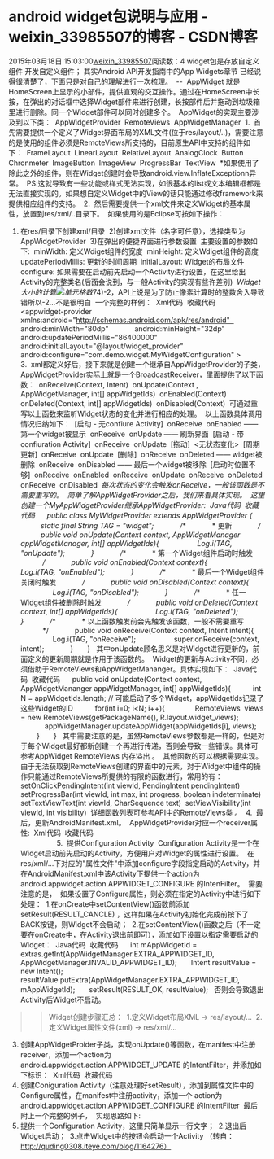 # android widget包说明与应用 - weixin_33985507的博客 - CSDN博客
2015年03月18日 15:03:00[weixin_33985507](https://me.csdn.net/weixin_33985507)阅读数：4
widget包是存放自定义组件
开发自定义组件；
其实Android API开发指南中的App Widgets章节 已经说得很清楚了，下面只是对自己的理解进行一次梳理。 
-- 
AppWidget 就是HomeScreen上显示的小部件，提供直观的交互操作。通过在HomeScreen中长按，在弹出的对话框中选择Widget部件来进行创建，长按部件后并拖动到垃圾箱里进行删除。同一个Widget部件可以同时创建多个。 
AppWidget的实现主要涉及到以下类： 
AppWidgetProvider 
RemoteViews 
AppWidgetManager 
1. 
首先需要提供一个定义了Widget界面布局的XML文件(位于res/layout/..)，需要注意的是使用的组件必须是RemoteViews所支持的，目前原生API中支持的组件如下： 
FrameLayout 
LinearLayout 
RelativeLayout 
AnalogClock 
Button 
Chronmeter 
ImageButton 
ImageView 
ProgressBar 
TextView 
*如果使用了除此之外的组件，则在Widget创建时会导致android.view.InflateExceptionn异常。 
PS:这就导致有一些功能或样式无法实现，如很基本的list或文本编辑框都是无法直接实现的。如果想自定义Widget中的View的话只能通过修改framework来提供相应组件的支持。 
2. 
然后需要提供一个xml文件来定义Widget的基本属性，放置到res/xml/..目录下。 
如果使用的是Eclipse可按如下操作： 
1) 在res/目录下创建xml/目录 
2)创建xml文件（名字可任意），选择类型为AppWidgetProvider 
3)在弹出的便捷界面进行参数设置 
主要设置的参数如下: 
minWidth: 定义Wdiget组件的宽度 
minHeight: 定义Wdiget组件的高度 
updatePeriodMillis: 更新的时间周期 
initialLayout: Widget的布局文件 
configure: 如果需要在启动前先启动一个Activity进行设置，在这里给出Activity的完整类名(后面会说到，与一般Activity的实现有些许差别) 
*Widget大小的计算![](http://quding0308.iteye.com/images/smiles/icon_sad.gif)单元格数*74)-2，API上说是为了防止像素计算时的整数舍入导致错所以-2...不是很明白 
一个完整的样例： 
Xml代码  收藏代码 
    <?xml version="1.0" encoding="utf-8"?>  
    <appwidget-provider xmlns:android="http://schemas.android.com/apk/res/android"  
          android:minWidth="80dp"  
          android:minHeight="32dp"  
          android:updatePeriodMillis="86400000"  
          android:initialLayout="@layout/widget_provider"  
          android:configure="com.demo.widget.MyWidgetConfiguration" >  
    </appwidget-provider>  
3. 
xml都定义好后，接下来就是创建一个继承自AppWidgetProvider的子类，AppWidgetProvider实际上就是一个BroadcastReceiver，里面提供了以下函数： 
onReceive(Context, Intent) 
onUpdate(Context , AppWidgetManager, int[] appWidgetIds) 
onEnabled(Context) 
onDeleted(Context, int[] appWidgetIds) 
onDisabled(Context) 
可通过重写以上函数来监听Widget状态的变化并进行相应的处理。 
以上函数具体调用情况归纳如下： 
[启动 - 无confiure Activity] 
onReceive 
onEnabled —— 第一个widget被显示 
onReceive 
onUpdate —— 刷新界面 
[启动 - 带confiuration Activity] 
onReceive 
onUpdate 
[拖动] 
<无状态变化> 
[周期更新] 
onReceive 
onUpdate 
[删除] 
onReceive 
onDeleted —— widget被删除 
onReceive 
onDisabled —— 最后一个widget被移除 
[启动时位置不够] 
onReceive 
onEnabled 
onReceive 
onUpdate 
onReceive 
onDeleted 
onReceive 
onDisabled 
*每次状态的变化会触发onReceive，一般该函数是不需要重写的。 
简单了解AppWidgetProvider之后，我们来看具体实现。 
这里创建一个MyAppWidgetProvider继承AppWidgetProvider: 
Java代码  收藏代码 
    public class MyWidgetProvider extends AppWidgetProvider {  
          static final String TAG = "widget";  
          /** 
           * 更新 
           */  
          public void onUpdate(Context context, AppWidgetManager appWidgetManager, int[] appWidgetIds){  
                Log.i(TAG, "onUpdate");  
          }  
          /** 
           * 第一个Widget组件启动时触发 
           */  
          public void onEnabled(Context context){  
                Log.i(TAG, "onEnabled");  
          }  
          /** 
           * 最后一个Widget组件关闭时触发 
           */  
          public void onDisabled(Context context){  
                Log.i(TAG, "onDisabled");  
          }  
          /** 
           * 任一Widget组件被删除时触发 
           */  
          public void onDeleted(Context context, int[] appWidgetIds){  
                Log.i(TAG, "onDeleted");  
          }  
          /** 
           * 以上函数触发前会先触发该函数，一般不需要重写 
           */  
          public void onReceive(Context context, Intent intent){  
                Log.i(TAG, "onReceive");  
                super.onReceive(context, intent);  
          }  
    }  
其中onUpdate顾名思义是对Widget进行更新的，前面定义的更新周期就是作用于该函数的。 
Widget的更新与Activity不同，必须借助于RemoteViews和AppWidgetMananger。具体实现如下： 
Java代码  收藏代码 
    public void onUpdate(Context context, AppWidgetMananger appWidgetManager, int[] appWidgetIds){  
        int N = appWidgetIds.length; // 可能启动了多个Widget，appWidgetIds记录了这些Widget的ID  
        for(int i=0; i<N; i++){  
            RemoteViews  views = new RemoteViews(getPackageName(), R.layout.widget_views);  
            appWidgetManager.updateAppWidget(appWidgetIds[i], views);  
        }  
    }  
其中需要注意的是，虽然RemoteViews参数都是一样的，但是对于每个Widget最好都新创建一个再进行传递，否则会导致一些错误。具体可参考AppWidget RemoteViews 内存溢出 。 
其他函数的可以根据需要实现。 
由于无法获取到RemoteViews创建的界面中的元素，对于Widget中组件的操作只能通过RemoteViews所提供的有限的函数进行，常用的有： 
setOnClickPendingIntent(int viewId, PendingIntent pendingIntent) 
setProgressBar(int viewId, int max, int progress, boolean indeterminate) 
setTextViewText(int viewId, CharSequence text) 
setViewVisibility(int viewId, int visibility) 
详细函数列表可参考API中的RemoteViews类 。 
4. 
最后，更新AndroidManifest.xml。 
AppWidgetProvider对应一个receiver属性: 
Xml代码  收藏代码 
    <receiver android:name="MyWidgetProvider">  
                <intent-filter>  
                    <action android:name="android.appwidget.action.APPWIDGET_UPDATE"></action>  
                </intent-filter>  
                <meta-data android:resource="@xml/widget_property" android:name="android.appwidget.provider"></meta-data>  
            </receiver>  
5. 
提供Configuration Activity 
Configuration Activity是一个在Widget启动前先启动的Activity，方便用户对Widget的属性进行设置。 
在res/xml/...下对应的"属性文件"中添加configure字段指定启动的Activity，并在AndroidManifest.xml中该Activity下提供一个action为android.appwidget.action.APPWIDGET_CONFIGURE 的IntenFilter。 
需要注意的是， 
如果设置了Configure属性，则必须在指定的Activity中进行如下处理： 
1.在onCreate中setContentView()函数前添加setResult(RESULT_CANCLE) ，这样如果在Activity初始化完成前按下了BACK按键，则Widget不会启动； 
2.在setContentView()函数之后（不一定要在onCreate中，在Activity退出前即可），添加如下设置以指定需要启动的Widget： 
Java代码  收藏代码 
    int mAppWidgetId = extras.getInt(AppWidgetManager.EXTRA_APPWIDGET_ID, AppWidgetManager.INVALID_APPWIDGET_ID);  
    Intent resultValue = new Intent();  
    resultValue.putExtra(AppWidgetManager.EXTRA_APPWIDGET_ID, mAppWidgetId);  
    setResult(RESULT_OK, resultValue);  
否则会导致退出Activity后Widget不启动。 
>> Widget创建步骤汇总： 
1.定义Widget布局XML -> res/layout/... 
2.定义Widget属性文件(xml) -> res/xml/... 
3. 创建AppWidgetProider子类，实现onUpdate()等函数，在manifest中注册receiver，添加一个action为 android.appwidget.action.APPWIDGET_UPDATE 的IntentFilter，并添加如下<meta- data>标识： 
Xml代码  收藏代码 
    <meta-data android:resource="@xml/<属性文件xml>" android:name="android.appwidget.provider"></meta-data>  
4. 创建Coniguration Activity（注意处理好setResult），添加到属性文件中的Configure属性，在manifest中注册activity，添加一个 action为android.appwidget.action.APPWIDGET_CONFIGURE 的IntentFilter 
最后附上一个完整的例子， 
实现思路如下: 
1. 提供一个Configuration Activity，这里只简单显示一行文字； 
2.退出后Widget启动； 
3.点击Widget中的按钮会启动一个Activity
（转自：http://quding0308.iteye.com/blog/1164276）
